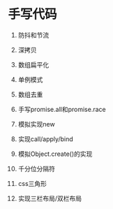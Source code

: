 # 手写代码

1. 防抖和节流

2. 深拷贝

3. 数组扁平化

4. 单例模式

5. 数组去重

6. 手写promise.all和promise.race

7. 模拟实现new

8. 实现call/apply/bind

9. 模拟Object.create()的实现

10. 千分位分隔符

11. css三角形

12. 实现三栏布局/双栏布局